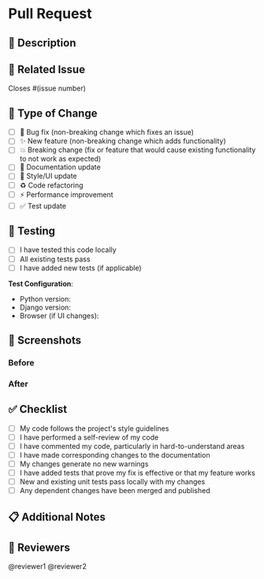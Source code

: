 # Pull Request

## 📝 Description
<!-- Provide a brief description of the changes in this PR -->

## 🔗 Related Issue
<!-- Link to the issue this PR addresses -->
Closes #(issue number)

## 🎯 Type of Change
<!-- Mark the relevant option with an 'x' -->
- [ ] 🐛 Bug fix (non-breaking change which fixes an issue)
- [ ] ✨ New feature (non-breaking change which adds functionality)
- [ ] 💥 Breaking change (fix or feature that would cause existing functionality to not work as expected)
- [ ] 📝 Documentation update
- [ ] 🎨 Style/UI update
- [ ] ♻️ Code refactoring
- [ ] ⚡ Performance improvement
- [ ] ✅ Test update

## 🧪 Testing
<!-- Describe the tests you ran and how to reproduce them -->
- [ ] I have tested this code locally
- [ ] All existing tests pass
- [ ] I have added new tests (if applicable)

**Test Configuration**:
- Python version:
- Django version:
- Browser (if UI changes):

## 📸 Screenshots
<!-- If applicable, add screenshots to demonstrate the changes -->

### Before
<!-- Screenshot before changes -->

### After
<!-- Screenshot after changes -->

## ✅ Checklist
<!-- Mark completed items with an 'x' -->
- [ ] My code follows the project's style guidelines
- [ ] I have performed a self-review of my code
- [ ] I have commented my code, particularly in hard-to-understand areas
- [ ] I have made corresponding changes to the documentation
- [ ] My changes generate no new warnings
- [ ] I have added tests that prove my fix is effective or that my feature works
- [ ] New and existing unit tests pass locally with my changes
- [ ] Any dependent changes have been merged and published

## 📋 Additional Notes
<!-- Add any additional notes, concerns, or questions for reviewers -->

## 🙏 Reviewers
<!-- Tag specific reviewers if needed -->
@reviewer1 @reviewer2
